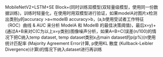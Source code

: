 MobileNetV2+LSTM+SE Block+(同时训练双模型(双轻量级模型，使用同一份数据训练)，训练时轻量化，在使用时用双模型进行验证，如果modelA对图片x检测出类别y的accuracy >a+modelB accuracy>b，(a,b使用受试者工作特征（ROC）曲线 & AUC 来分析 ModelA 和 ModelB 的最佳决策阈值)，最后x=y)+(通过A+B来对C(C为以上x=y类别)图像噪声分析，如果A=B=C(误差(n/100)的情况下把C纳入temp dataset, temp dataset类别x占main dataset的p(p%)(n使用统计匹配率 (Majority Agreement Error计算, p使用KL 散度 (Kullback-Leibler Divergence)计算)的情况下纳入dataset进行再训练
